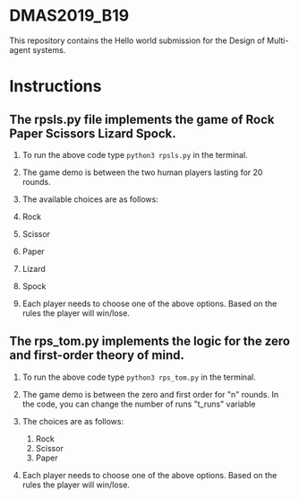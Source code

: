 # DMAS2019_B19
This repository contains the Hello world submission for the Design of Multi-agent systems.

# Instructions 

## The rpsls.py file implements the game of Rock Paper Scissors Lizard Spock. 
1. To run the above code type ```python3 rpsls.py``` in the terminal.
2. The game demo is between the two human players lasting for 20 rounds.
3. The available choices are as follows:         
  1. Rock 
  2. Scissor 
  3. Paper 
  4. Lizard 
  5. Spock
 
4. Each player needs to choose one of the above options. Based on the rules the player will win/lose.


## The rps_tom.py implements the logic for the zero and first-order theory of mind.
1. To run the above code type ```python3 rps_tom.py``` in the terminal.
2. The game demo is between the zero and first order for "n" rounds. In the code, you can change the number of runs "t_runs" variable
3. The choices are as follows:     
   1. Rock 
   2. Scissor 
   3. Paper 
         
4. Each player needs to choose one of the above options. Based on the rules the player will win/lose.
